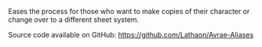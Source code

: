 Eases the process for those who want to make copies of their character or change over to a different sheet system.

Source code available on GitHub: https://github.com/Lathaon/Avrae-Aliases